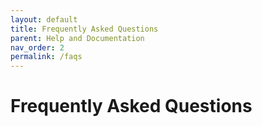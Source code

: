 ```yaml
---
layout: default
title: Frequently Asked Questions
parent: Help and Documentation
nav_order: 2
permalink: /faqs
---
```


# Frequently Asked Questions

